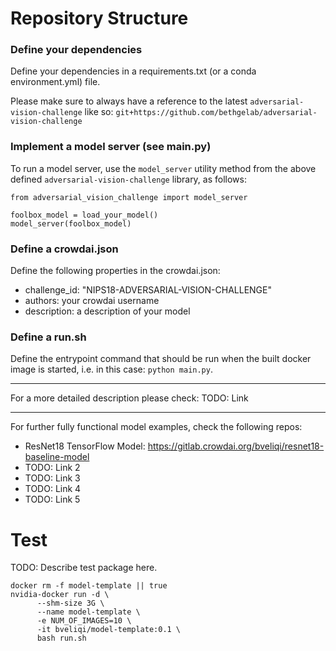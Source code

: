 # Repository Structure

### Define your dependencies

Define your dependencies in a requirements.txt (or a conda environment.yml) file.

Please make sure to always have a reference to the latest `adversarial-vision-challenge` like so:
`git+https://github.com/bethgelab/adversarial-vision-challenge`

### Implement a model server (see main.py)

To run a model server, use the `model_server` utility method from the above defined `adversarial-vision-challenge` library, as follows:

```
from adversarial_vision_challenge import model_server

foolbox_model = load_your_model()
model_server(foolbox_model)

```


### Define a crowdai.json

Define the following properties in the crowdai.json:

- challenge_id: "NIPS18-ADVERSARIAL-VISION-CHALLENGE"
- authors: your crowdai username
- description: a description of your model


### Define a run.sh

Define the entrypoint command that should be run when the built docker image is started, i.e. in this case: `python main.py`.

---

For a more detailed description please check:
TODO: Link

---

For further fully functional model examples, check the following repos:

- ResNet18 TensorFlow Model: https://gitlab.crowdai.org/bveliqi/resnet18-baseline-model
- TODO: Link 2
- TODO: Link 3
- TODO: Link 4
- TODO: Link 5



# Test

TODO: Describe test package here.

```
docker rm -f model-template || true
nvidia-docker run -d \
      --shm-size 3G \
      --name model-template \
      -e NUM_OF_IMAGES=10 \
      -it bveliqi/model-template:0.1 \
      bash run.sh
```
